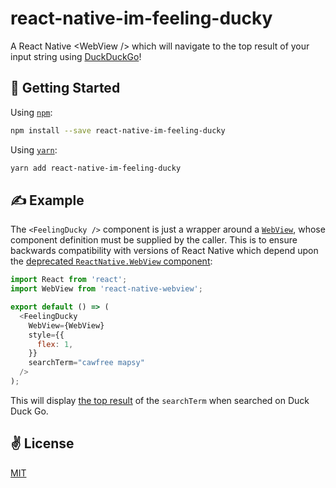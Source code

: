 # react-native-im-feeling-ducky
A React Native &lt;WebView /> which will navigate to the top result of your input string using [DuckDuckGo](https://duckduckgo.com/)!

## 🚀 Getting Started

Using [`npm`]():

```bash
npm install --save react-native-im-feeling-ducky
```

Using [`yarn`]():

```bash
yarn add react-native-im-feeling-ducky
```

## ✍️ Example

The `<FeelingDucky />` component is just a wrapper around a [`WebView`](https://facebook.github.io/react-native/docs/webview.html), whose component definition must be supplied by the caller. This is to ensure backwards compatibility with versions of React Native which depend upon the [deprecated `ReactNative.WebView` component](https://github.com/react-native-community/discussions-and-proposals/issues/6):

```javascript
import React from 'react';
import WebView from 'react-native-webview';

export default () => (
  <FeelingDucky
    WebView={WebView}
    style={{
      flex: 1,
    }}
    searchTerm="cawfree mapsy"
  />
);
```

This will display [the top result](http://www.cawfree.com/mapsy/) of the `searchTerm` when searched on Duck Duck Go.

## ✌️ License
[MIT](https://opensource.org/licenses/MIT)

